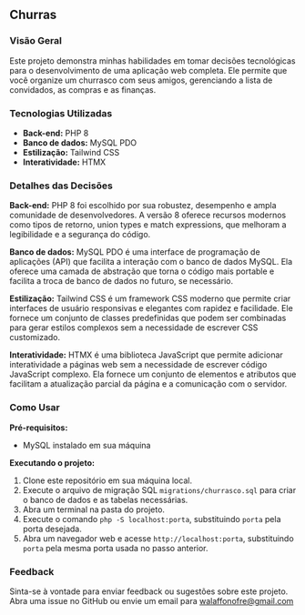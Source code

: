 ## Churras

### Visão Geral

Este projeto demonstra minhas habilidades em tomar decisões tecnológicas para o desenvolvimento de uma aplicação web completa. Ele permite que você organize um churrasco com seus amigos, gerenciando a lista de convidados, as compras e as finanças.

### Tecnologias Utilizadas

* **Back-end:** PHP 8
* **Banco de dados:** MySQL PDO
* **Estilização:** Tailwind CSS
* **Interatividade:** HTMX

### Detalhes das Decisões

**Back-end:** PHP 8 foi escolhido por sua robustez, desempenho e ampla comunidade de desenvolvedores. A versão 8 oferece recursos modernos como tipos de retorno, union types e match expressions, que melhoram a legibilidade e a segurança do código.

**Banco de dados:** MySQL PDO é uma interface de programação de aplicações (API) que facilita a interação com o banco de dados MySQL. Ela oferece uma camada de abstração que torna o código mais portable e facilita a troca de banco de dados no futuro, se necessário.

**Estilização:** Tailwind CSS é um framework CSS moderno que permite criar interfaces de usuário responsivas e elegantes com rapidez e facilidade. Ele fornece um conjunto de classes predefinidas que podem ser combinadas para gerar estilos complexos sem a necessidade de escrever CSS customizado.

**Interatividade:** HTMX é uma biblioteca JavaScript que permite adicionar interatividade a páginas web sem a necessidade de escrever código JavaScript complexo. Ela fornece um conjunto de elementos e atributos que facilitam a atualização parcial da página e a comunicação com o servidor.

### Como Usar

**Pré-requisitos:**

* MySQL instalado em sua máquina

**Executando o projeto:**

1. Clone este repositório em sua máquina local.
2. Execute o arquivo de migração SQL `migrations/churrasco.sql` para criar o banco de dados e as tabelas necessárias.
3. Abra um terminal na pasta do projeto.
4. Execute o comando `php -S localhost:porta`, substituindo `porta` pela porta desejada.
5. Abra um navegador web e acesse `http://localhost:porta`, substituindo `porta` pela mesma porta usada no passo anterior.

### Feedback

Sinta-se à vontade para enviar feedback ou sugestões sobre este projeto. Abra uma issue no GitHub ou envie um email para walaffonofre@gmail.com